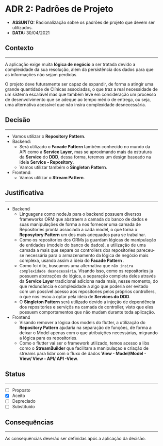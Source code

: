 # ADR 2: Padrões de Projeto

- **ASSUNTO:** Racionalização sobre os padrões de projeto que devem ser utilizados.
- **DATA:** 30/04/2021

## **Contexto**

---

A aplicação exige muita **lógica de negócio** a ser tratada devido a complexidade da sua resolução, além da persistência dos dados para que as informações não sejam perdidas.

O projeto deve futuramente ser capaz de expandir, de forma a atingir uma grande quantidade de Clínicas associadas, o que traz a real necessidade de um sistema escalável mas que também leve em consideração um processo de desenvolvimento que se adeque ao tempo médio de entrega, ou seja, uma alternativa acessível que não insira complexidade desnecessária.

## **Decisão**

---

- Vamos utilizar o **Repository Pattern**.
- Backend:
  - Será utilizado o **Facade Pattern** também conhecido no mundo da API como a **Service Layer**, mas se aproximando mais da estrutura da **Service** do **DDD**, dessa forma, teremos um design baseado na ideia **Service - Repository**.
  - Vamos utilizar também o **Singleton Pattern**.
- Frontend:
  - Vamos utilizar o **Stream Pattern**.

## **Justificativa**

---

- Backend
  - Linguagens como nodeJs para o backend possuem diversos frameworks ORM que abstraem a camada do banco de dados e suas manipulações de forma a nos fornecer uma camada de Repositories pronta associada a cada model, o que torna o **Reposytory Pattern** um dos mais adequados para se trabalhar.
  - Como os repositories dos ORMs ja guardam lógicas de manipulação de entidades (modelo do banco de dados), a utilização de uma camada a mais que separe os controllers dos repositories pareceu-se necessária para o armazenamento da lógica de negócio mais complexa, usando assim a ideia do **Facade Pattern** .
  - Como foi dito, buscamos uma alternativa que `não insira complexidade desnecessária`. Visando isso, como os repositories ja possuem abstrações de lógica, a separação completa deles através da **Service Layer** tradicional adiciona nada mais, nesse momento, do que redundância e complexidade a algo que poderia ser evitado com um possível acesso aos repositories pelos próprios controllers, o que nos levou a optar pela ideia de **Services do DDD**.
  - O **Singleton Pattern** será utilizado devido a injeção de dependência dos repositories e serviçõs na camada de controller, visto que eles possuem comportamentos que não mudam durante toda aplicação.
- Frontend
  - Visando remover a lógica dos models do flutter, a utilização do **Repository Pattern** ajudaria na separação de funções, de forma a deixar o Model apenas com o que atribuições necessárias, migrando a lógica para os repositories.
  - Como o flutter vai ser o framework utilizado, temos acesso a libs como o **StreamBuilder** que facilitam a manipulaçao e criação de streams para lidar com o fluxo de dados **View - Model/Model - View/ View - API/ API -View**.

## **Status**

---

- [ ] Proposto
- [x] Aceito
- [ ] Depreciado
- [ ] Substituido

## **Consequências**

---

As consequências deverão ser definidas após a aplicação da decisão.

